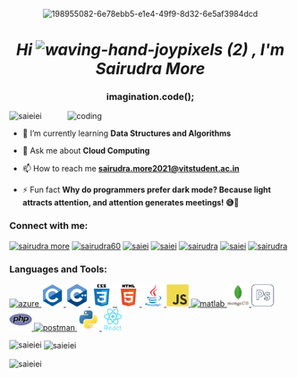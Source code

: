 <div align="center">
  
![198955082-6e78ebb5-e1e4-49f9-8d32-6e5af3984dcd](https://user-images.githubusercontent.com/66934377/223913733-deb1d974-787d-43c4-b60d-eff538aa161e.gif)

</div>


<div align='center'>
  
__*<h1 align="center">Hi ![waving-hand-joypixels (2)](https://github.com/Manju1392k/Manju1392k/assets/66934377/3676734b-c403-47a7-93c9-d10c58cb1d64) , I'm Sairudra More</h1>*__

</div>

<h3 align="center">imagination.code();</h3>

<img align="right" alt="coding" width="400" stc="https://user-images.githubusercontent.com/66934377/223913733-deb1d974-787d-43c4-b60d-eff538aa161e.gif">

<p align="left"> <img src="https://komarev.com/ghpvc/?username=saieiei&label=Profile%20views&color=0e75b6&style=flat" alt="saieiei" /> </p>

- 🌱 I’m currently learning **Data Structures and Algorithms**

- 💬 Ask me about **Cloud Computing**

- 📫 How to reach me **sairudra.more2021@vitstudent.ac.in**

- ⚡ Fun fact **Why do programmers prefer dark mode? Because light attracts attention, and attention generates meetings! 😅💼**

<h3 align="left">Connect with me:</h3>
<p align="left">
<a href="https://www.linkedin.com/in/sairudra-more/" target="blank"><img align="center" src="https://raw.githubusercontent.com/rahuldkjain/github-profile-readme-generator/master/src/images/icons/Social/linked-in-alt.svg" alt="sairudra more" height="30" width="40" /></a>
<a href="https://instagram.com/sairudra60" target="blank"><img align="center" src="https://raw.githubusercontent.com/rahuldkjain/github-profile-readme-generator/master/src/images/icons/Social/instagram.svg" alt="sairudra60" height="30" width="40" /></a>
<a href="https://www.youtube.com/channel/UCuMiKFxdmvuTYGLTOJZ9_wA" target="blank"><img align="center" src="https://raw.githubusercontent.com/rahuldkjain/github-profile-readme-generator/master/src/images/icons/Social/youtube.svg" alt="saiei" height="30" width="40" /></a>
<a href="https://www.codechef.com/users/saiei" target="blank"><img align="center" src="https://cdn.jsdelivr.net/npm/simple-icons@3.1.0/icons/codechef.svg" alt="saiei" height="30" width="40" /></a>
<a href="https://codeforces.com/profile/sairudra" target="blank"><img align="center" src="https://raw.githubusercontent.com/rahuldkjain/github-profile-readme-generator/master/src/images/icons/Social/codeforces.svg" alt="sairudra" height="30" width="40" /></a>
<a href="https://www.leetcode.com/saiei" target="blank"><img align="center" src="https://raw.githubusercontent.com/rahuldkjain/github-profile-readme-generator/master/src/images/icons/Social/leet-code.svg" alt="saiei" height="30" width="40" /></a>
<a href="https://auth.geeksforgeeks.org/user/sairudra" target="blank"><img align="center" src="https://raw.githubusercontent.com/rahuldkjain/github-profile-readme-generator/master/src/images/icons/Social/geeks-for-geeks.svg" alt="sairudra" height="30" width="40" /></a>
</p>

<h3 align="left">Languages and Tools:</h3>
<p align="left"> <a href="https://azure.microsoft.com/en-in/" target="_blank" rel="noreferrer"> <img src="https://www.vectorlogo.zone/logos/microsoft_azure/microsoft_azure-icon.svg" alt="azure" width="40" height="40"/> </a> <a href="https://www.cprogramming.com/" target="_blank" rel="noreferrer"> <img src="https://raw.githubusercontent.com/devicons/devicon/master/icons/c/c-original.svg" alt="c" width="40" height="40"/> </a> <a href="https://www.w3schools.com/cpp/" target="_blank" rel="noreferrer"> <img src="https://raw.githubusercontent.com/devicons/devicon/master/icons/cplusplus/cplusplus-original.svg" alt="cplusplus" width="40" height="40"/> </a> <a href="https://www.w3schools.com/css/" target="_blank" rel="noreferrer"> <img src="https://raw.githubusercontent.com/devicons/devicon/master/icons/css3/css3-original-wordmark.svg" alt="css3" width="40" height="40"/> </a> <a href="https://firebase.google.com/" target="_blank" rel="noreferrer"> <img rel="noreferrer"> <img src="https://raw.githubusercontent.com/devicons/devicon/master/icons/html5/html5-original-wordmark.svg" alt="html5" width="40" height="40"/> </a> <a href="https://www.java.com" target="_blank" rel="noreferrer"> <img src="https://raw.githubusercontent.com/devicons/devicon/master/icons/java/java-original.svg" alt="java" width="40" height="40"/> </a> <a href="https://developer.mozilla.org/en-US/docs/Web/JavaScript" target="_blank" rel="noreferrer"> <img src="https://raw.githubusercontent.com/devicons/devicon/master/icons/javascript/javascript-original.svg" alt="javascript" width="40" height="40"/> </a> <a href="https://www.mathworks.com/" target="_blank" rel="noreferrer"> <img src="https://upload.wikimedia.org/wikipedia/commons/2/21/Matlab_Logo.png" alt="matlab" width="40" height="40"/> </a> <a href="https://www.mongodb.com/" target="_blank" rel="noreferrer"> <img src="https://raw.githubusercontent.com/devicons/devicon/master/icons/mongodb/mongodb-original-wordmark.svg" alt="mongodb" width="40" height="40"/> </a> <a href="https://www.photoshop.com/en" target="_blank" rel="noreferrer"> <img src="https://raw.githubusercontent.com/devicons/devicon/master/icons/photoshop/photoshop-line.svg" alt="photoshop" width="40" height="40"/> </a> <a href="https://www.php.net" target="_blank" rel="noreferrer"> <img src="https://raw.githubusercontent.com/devicons/devicon/master/icons/php/php-original.svg" alt="php" width="40" height="40"/> </a> <a href="https://postman.com" target="_blank" rel="noreferrer"> <img src="https://www.vectorlogo.zone/logos/getpostman/getpostman-icon.svg" alt="postman" width="40" height="40"/> </a> <a href="https://www.python.org" target="_blank" rel="noreferrer"> <img src="https://raw.githubusercontent.com/devicons/devicon/master/icons/python/python-original.svg" alt="python" width="40" height="40"/> </a> <a href="https://reactjs.org/" target="_blank" rel="noreferrer"> <img src="https://raw.githubusercontent.com/devicons/devicon/master/icons/react/react-original-wordmark.svg" alt="react" width="40" height="40"/> </a> </p>

<p><img align="left" src="https://github-readme-stats.vercel.app/api/top-langs?username=saieiei&show_icons=true&locale=en&layout=compact" alt="saieiei" /></p>

<p>&nbsp;<img align="center" src="https://github-readme-stats.vercel.app/api?username=saieiei&show_icons=true&locale=en" alt="saieiei" /></p>

<p><img align="center" src="https://github-readme-streak-stats.herokuapp.com/?user=saieiei&" alt="saieiei" /></p>
